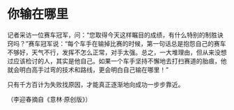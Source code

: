 # 你输在哪里

记者采访一位赛车冠军，问：“您取得今天这样瞩目的成绩，有什么特别的制胜诀窍吗？”赛车冠军说：“每个车手在输掉比赛的时候，第一句话总是抱怨自己的赛车不够好，天气不行，发挥不怎么正常，对手太强。总之，一大堆理由，但从来没想过应该检讨的人，其实是他自己。如果一个车手坚持不懈地去打扫赛道的胎痕，他就会明白高手过弯的技术和路线，更会明白自己输在哪里！”

只有千方百计为失败找原因，才能真正逐渐地向成功一步步靠近。

（李迎春摘自《意林·原创版》）